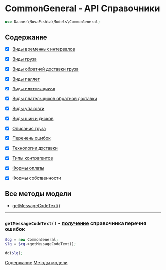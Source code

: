 # CommonGeneral - API Справочники
```php
use Daaner\NovaPoshta\Models\CommonGeneral;
```
<a name="content"></a>
## Содержание
- [x] [Виды временных интервалов](/docs/Common.md#getTimeIntervals)
- [x] [Виды груза](/docs/Common.md#getCargoTypes)
- [x] [Виды обратной доставки груза](/docs/Common.md#getBackwardDeliveryCargoTypes)
- [x] [Виды паллет](/docs/Common.md#getPalletsList)
- [x] [Виды плательщиков](/docs/Common.md#getTypesOfPayers)
- [x] [Виды плательщиков обратной доставки](/docs/Common.md#getTypesOfPayersForRedelivery)
- [x] [Виды упаковки](/docs/Common.md#getPackList)
- [x] [Виды шин и дисков](/docs/Common.md#getTiresWheelsList)
- [x] [Описания груза](/docs/Common.md#getCargoDescriptionList)
- [x] [Перечень ошибок](/docs/CommonGeneral.md#getMessageCodeText)
- [x] [Технологии доставки](/docs/Common.md#getServiceTypes)
- [x] [Типы контрагентов](/docs/Common.md#getTypesOfCounterparties)
- [x] [Формы оплаты](/docs/Common.md#getPaymentForms)
- [x] [Формы собственности](/docs/Common.md#getOwnershipFormsList)


<a name="content-method"></a>
## Все методы модели
- [getMessageCodeText()](#getMessageCodeText)


---

<a name="getMessageCodeText"></a>
### `getMessageCodeText()` - [получение](https://devcenter.novaposhta.ua/docs/services/55702570a0fe4f0cf4fc53ed/operations/58f0730deea270153c8be3cd) справочника перечня ошибок
```php
$cg = new CommonGeneral;
$lg = $cg->getMessageCodeText();

dd($lg);
```
[Содержание](#content) [Методы модели](#content-method)

